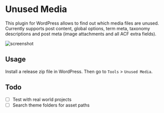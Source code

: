 # Unused Media

This plugin for WordPress allows to find out which media files are unused. Currently supports post content, global options, term meta, taxonomy descriptions and post meta (image attachments and all ACF extra fields).

![screenshot](https://github.com/user-attachments/assets/55b93ad6-1640-475a-b7b6-06be34635880)

## Usage

Install a release zip file in WordPress. Then go to `Tools` > `Unused Media`.

## Todo

- [ ] Test with real world projects
- [ ] Search theme folders for asset paths
